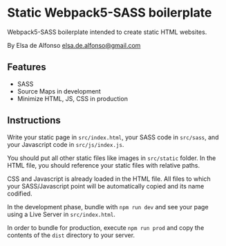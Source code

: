 # Static Webpack5-SASS boilerplate

Webpack5-SASS boilerplate intended to create static HTML websites.

By Elsa de Alfonso
elsa.de.alfonso@gmail.com

## Features
- SASS
- Source Maps in development
- Minimize HTML, JS, CSS in production

## Instructions

Write your static page in `src/index.html`,  your SASS code in `src/sass`, and your Javascript code in `src/js/index.js`.

You should put all other static files like images in `src/static` folder. In the HTML file, you should reference your static files with relative paths.

CSS and Javascript is already loaded in the HTML file. All files to which your SASS/Javascript point will be automatically copied and its name codified.

In the development phase, bundle with `npm run dev` and see your page using a Live Server in `src/index.html`.

In order to bundle for production, execute  `npm run prod` and copy the contents of the `dist` directory to your server.
